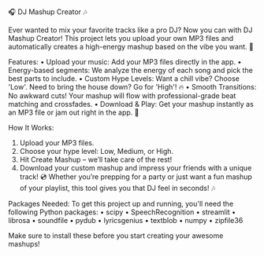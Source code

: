🎧 DJ Mashup Creator 🎶


Ever wanted to mix your favorite tracks like a pro DJ? Now you can with DJ Mashup Creator! This project lets you upload your own MP3 files and automatically creates a high-energy mashup based on the vibe you want. 🎉


Features:
•	Upload your music: Add your MP3 files directly in the app.
•	Energy-based segments: We analyze the energy of each song and pick the best parts to include.
•	Custom Hype Levels: Want a chill vibe? Choose 'Low'. Need to bring the house down? Go for 'High'! 🔥
•	Smooth Transitions: No awkward cuts! Your mashup will flow with professional-grade beat matching and crossfades.
•	Download & Play: Get your mashup instantly as an MP3 file or jam out right in the app. 🎵


How It Works:
1.	Upload your MP3 files.
2.	Choose your hype level: Low, Medium, or High.
3.	Hit Create Mashup – we’ll take care of the rest!
4.	Download your custom mashup and impress your friends with a unique track! 💿
Whether you’re prepping for a party or just want a fun mashup of your playlist, this tool gives you that DJ feel in seconds! 🎶


Packages Needed:
To get this project up and running, you'll need the following Python packages:
•	scipy
•	SpeechRecognition
•	streamlit
•	librosa
•	soundfile
•	pydub
•	lyricsgenius
•	textblob
•	numpy
•	zipfile36


Make sure to install these before you start creating your awesome mashups!


